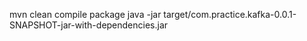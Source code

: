 mvn clean compile package
java -jar target/com.practice.kafka-0.0.1-SNAPSHOT-jar-with-dependencies.jar